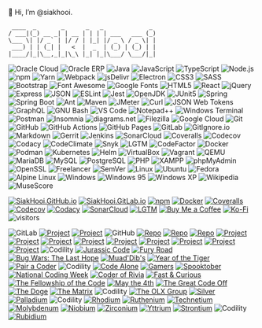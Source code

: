 👋 Hi, I’m @siakhooi.

```
 ____  _       _      _   _             _
/ ___|(_) __ _| | __ | | | | ___   ___ (_)
\___ \| |/ _` | |/ / | |_| |/ _ \ / _ \| |
 ___) | | (_| |   <  |  _  | (_) | (_) | |
|____/|_|\__,_|_|\_\ |_| |_|\___/ \___/|_|
```

![Oracle Cloud](https://img.shields.io/badge/-Oracle%20Cloud-black?logo=oracle&logoColor=red)
![Oracle ERP](https://img.shields.io/badge/-Oracle%20ERP-black?logo=oracle&logoColor=red)
![Java](https://img.shields.io/badge/-Java-black?logo=openjdk)
![JavaScript](https://img.shields.io/badge/-JavaScript-black?logo=javascript)
![TypeScript](https://img.shields.io/badge/-TypeScript-black?logo=typescript)
![Node.js](https://img.shields.io/badge/-Node.js-black?logo=nodedotjs)
![npm](https://img.shields.io/badge/-npm-black?logo=npm)
![Yarn](https://img.shields.io/badge/-yarn-black?logo=yarn)
![Webpack](https://img.shields.io/badge/-Webpack-black?logo=webpack)
![jsDelivr](https://img.shields.io/badge/-jsDelivr-black?logo=jsdelivr)
![Electron](https://img.shields.io/badge/-Electron-black?logo=electron)
![CSS3](https://img.shields.io/badge/-CSS3-black?logo=css3&logoColor=blue)
![SASS](https://img.shields.io/badge/-Sass-black?logo=sass)
![Bootstrap](https://img.shields.io/badge/-Bootstrap-black?logo=bootstrap)
![Font Awesome](https://img.shields.io/badge/-Font%20Awesome-black?logo=fontawesome)
![Google Fonts](https://img.shields.io/badge/-Google%20Fonts-black?logo=googlefonts)
![HTML5](https://img.shields.io/badge/-HTML5-black?logo=html5)
![React](https://img.shields.io/badge/-React-black?logo=react)
![jQuery](https://img.shields.io/badge/-jQuery-black?logo=jquery)
![Express](https://img.shields.io/badge/-Express-black?logo=express)
![JSON](https://img.shields.io/badge/-JSON-black?logo=json)
![ESLint](https://img.shields.io/badge/-ESLint-black?logo=eslint)
![Jest](https://img.shields.io/badge/-Jest-black?logo=jest&logoColor=red)
![OpenJDK](https://img.shields.io/badge/-OpenJDK-black?logo=openjdk)
![JUnit5](https://img.shields.io/badge/-Junit5-black?logo=junit5)
![Spring](https://img.shields.io/badge/-Spring-black?logo=spring)
![Spring Boot](https://img.shields.io/badge/-Spring%20Boot-black?logo=springboot)
![Ant](https://img.shields.io/badge/-Ant-black?logo=apacheant)
![Maven](https://img.shields.io/badge/-Maven-black?logo=apachemaven)
![JMeter](https://img.shields.io/badge/-JMeter-black?logo=apachejmeter)
![Curl](https://img.shields.io/badge/-curl-black?logo=curl)
![JSON Web Tokens](https://img.shields.io/badge/-JSON%20Web%20Tokens-black?logo=jsonwebtokens)
![GraphQL](https://img.shields.io/badge/-GraphQL-black?logo=graphql)
![GNU Bash](https://img.shields.io/badge/-GNU%20Bash-black?logo=gnubash)
![VS Code](https://img.shields.io/badge/-VSCode-black?logo=visualstudiocode&logoColor=blue)
![Notepad++](https://img.shields.io/badge/-Notepad++-black?logo=notepadplusplus)
![Windows Terminal](https://img.shields.io/badge/-Windows%20Terminal-black?logo=windowsterminal)
![Postman](https://img.shields.io/badge/-Postman-black?logo=postman)
![Insomnia](https://img.shields.io/badge/-Insomnia-black?logo=insomnia)
![diagrams.net](https://img.shields.io/badge/-diagrams.net-black?logo=diagramsdotnet)
![Filezilla](https://img.shields.io/badge/-Filezilla-black?logo=filezilla)
![Google Cloud](https://img.shields.io/badge/-Google%20Cloud-black?logo=googlecloud)
![Git](https://img.shields.io/badge/-Git-black?logo=git)
![GitHub](https://img.shields.io/badge/-GitHub-black?logo=github)
![GitHub Actions](https://img.shields.io/badge/-GitHub%20Actions-black?logo=githubactions)
![GitHub Pages](https://img.shields.io/badge/-GitHub%20Pages-black?logo=githubpages)
![GitLab](https://img.shields.io/badge/-GitLab-black?logo=gitlab)
![GitIgnore.io](https://img.shields.io/badge/-GitIgnore.io-black?logo=gitignoredotio)
![Markdown](https://img.shields.io/badge/-Markdown-black?logo=markdown)
![Gerrit](https://img.shields.io/badge/-Gerrit-black?logo=gerrit)
![Jenkins](https://img.shields.io/badge/-Jenkins-black?logo=jenkins)
![SonarCloud](https://img.shields.io/badge/-SonarCloud-black?logo=sonarcloud)
![Coveralls](https://img.shields.io/badge/-Coveralls-black?logo=coveralls)
![Codecov](https://img.shields.io/badge/-Codecov-black?logo=codecov)
![Codacy](https://img.shields.io/badge/-Codacy-black?logo=codacy)
![CodeClimate](https://img.shields.io/badge/-CodeClimate-black?logo=codeclimate)
![Snyk](https://img.shields.io/badge/-Snyk-black?logo=snyk)
![LGTM](https://img.shields.io/badge/-LGTM-black?logo=lgtm)
![CodeFactor](https://img.shields.io/badge/-CodeFactor-black?logo=codefactor)
![Docker](https://img.shields.io/badge/-Docker-black?logo=docker)
![Podman](https://img.shields.io/badge/-Podman-black?logo=podman)
![Kubernetes](https://img.shields.io/badge/-Kubernetes-black?logo=kubernetes)
![Helm](https://img.shields.io/badge/-Helm-black?logo=helm)
![VirtualBox](https://img.shields.io/badge/-VirtualBox-black?logo=virtualbox)
![Vagrant](https://img.shields.io/badge/-Vagrant-black?logo=vagrant)
![QEMU](https://img.shields.io/badge/-QEMU-black?logo=qemu)
![MariaDB](https://img.shields.io/badge/-MariaDB-black?logo=mariadb)
![MySQL](https://img.shields.io/badge/-MySQL-black?logo=mysql)
![PostgreSQL](https://img.shields.io/badge/-PostgreSQL-black?logo=postgresql)
![PHP](https://img.shields.io/badge/-PHP-black?logo=php)
![XAMPP](https://img.shields.io/badge/-XAMPP-black?logo=xampp&logoColor=blue)
![phpMyAdmin](https://img.shields.io/badge/-phpMyAdmin-black?logo=phpmyadmin&logoColor=blue)
![OpenSSL](https://img.shields.io/badge/-OpenSSL-black?logo=openssl)
![Freelancer](https://img.shields.io/badge/-Freelancer-black?logo=freelancer)
![SemVer](https://img.shields.io/badge/-Semver-black?logo=semver)
![Linux](https://img.shields.io/badge/-Linux-black?logo=linux)
![Ubuntu](https://img.shields.io/badge/-Ubuntu-black?logo=ubuntu)
![Fedora](https://img.shields.io/badge/-Fedora-black?logo=fedora)
![Alpine Linux](https://img.shields.io/badge/-Alpine%20Linux-black?logo=alpinelinux)
![Windows](https://img.shields.io/badge/-Windows-black?logo=windows)
![Windows 95](https://img.shields.io/badge/-Windows%2095-black?logo=windows95)
![Windows XP](https://img.shields.io/badge/-Windows%20XP-black?logo=windowsxp)
![Wikipedia](https://img.shields.io/badge/-Wikipedia-black?logo=wikipedia)
![MuseScore](https://img.shields.io/badge/-MuseScore-black?logo=musescore)

[![SiakHooi.GitHub.io](https://img.shields.io/badge/Pages-SiakHooi.GitHub.io-3dc55c?logo=githubpages)](https://siakhooi.github.io)
[![SiakHooi.GitLab.io](https://img.shields.io/badge/Pages-SiakHooi.GitLab.io-3dc55c?logo=gitlab)](https://siakhooi.gitlab.io)
[![npm](https://img.shields.io/badge/Profile-npm-3dc55c?logo=npm)](https://www.npmjs.com/~siakhooi)
[![Docker](https://img.shields.io/badge/Profile-Docker-3dc55c?logo=docker)](https://hub.docker.com/u/siakhooi)
[![Coveralls](https://img.shields.io/badge/Profile-Coveralls-3dc55c?logo=coveralls)](https://coveralls.io/github/siakhooi)
[![Codecov](https://img.shields.io/badge/Profile-Codecov-3dc55c?logo=codecov)](https://app.codecov.io/gh/siakhooi)
[![Codacy](https://img.shields.io/badge/Profile-Codacy-3dc55c?logo=codacy)](https://app.codacy.com/gh/siakhooi)
[![SonarCloud](https://img.shields.io/badge/Profile-SonarCloud-3dc55c?logo=sonarcloud)](https://sonarcloud.io/organizations/siakhooi/projects)
[![LGTM](https://img.shields.io/badge/Profile-LGTM-3dc55c?logo=lgtm)](https://lgtm.com/people/siakhooi)
[![Buy Me a Coffee](https://img.shields.io/badge/Funding-BuyMeACoffee-33cb56.svg?logo=buymeacoffee)](https://www.buymeacoffee.com/siakhooi)
[![Ko-Fi](https://img.shields.io/badge/Funding-Ko%20Fi-33cb56.svg?logo=kofi)](https://ko-fi.com/siakhooi)
![visitors](https://visitor-badge.glitch.me/badge?page_id=siakhooi.siakhooi&left_color=grey&right_color=brightgreen)

![GitLab](https://img.shields.io/badge/Projects-@GitLab-3dc55c?labelColor=grey)
[![Project](https://img.shields.io/badge/-https://syur.ga-silver)](https://syur.ga)
[![Project](https://img.shields.io/badge/-Public%20API-silver?logo=json)](https://siakhooi.gitlab.io/public-api/)
![GitHub](https://img.shields.io/badge/Projects-@GitHub-3dc55c?labelColor=grey)
[![Repo](https://img.shields.io/badge/-Number--to--chinese--words-silver?logo=typescript)](https://siakhooi.github.io/ts-number-to-chinese-words/)
[![Repo](https://img.shields.io/badge/-SCP--sync--to--local-silver?logo=nodedotjs)](https://github.com/siakhooi/nodejs-scp-sync-to-local)
[![Repo](https://img.shields.io/badge/-URL%20Shortener-silver?logo=express)](https://github.com/siakhooi/expressjs-url-shortener/)
[![Project](https://img.shields.io/badge/-Tic--Tac--Toe-silver?logo=react)](https://siakhooi.github.io/reactjs-tutorial-tic-tac-toe/)
[![Project](https://img.shields.io/badge/-MPs%203D%20Table-silver?logo=css3)](https://siakhooi.github.io/css3d_friendtable/)
[![Project](https://img.shields.io/badge/-PI%20with%20Leibniz%20formula-silver?logo=openjdk)](https://github.com/siakhooi/java-pi)
[![Project](https://img.shields.io/badge/-Clock%20Mouse%20Pointer-silver?logo=javascript)](https://siakhooi.github.io/javascript-clock-mouse-pointer/)
[![Project](https://img.shields.io/badge/-Web%20Starter-silver?logo=docker)](https://siakhooi.github.io/docker-starter-web/)
[![Project](https://img.shields.io/badge/-Vagrant%20Collections-silver?logo=vagrant)](https://github.com/siakhooi/vagrant-collections)
[![Project](https://img.shields.io/badge/-G5%20Java%20Application%20Framework-silver?logo=openjdk)](https://siakhooi.github.io/java-g5-framework/)
[![Project](https://img.shields.io/badge/-MyWise%20Framework-silver?logo=php)](https://github.com/siakhooi/mywise)
[![Project](https://img.shields.io/badge/-Tionghua.info-silver?logo=php)](https://github.com/siakhooi/mywise-tionghua)
![Codility](https://img.shields.io/badge/Codility-@2022-3dc55c?labelColor=grey)
[![Jurassic Code](https://img.shields.io/badge/-Jurassic%20Code-gold)](https://github.com/siakhooi/codility-jurassic-code-2022)
[![Fury Road](https://img.shields.io/badge/-Fury%20Road-blue)](https://github.com/siakhooi/codility-fury-road-2022)
[![Bug Wars: The Last Hope](https://img.shields.io/badge/-Bug%20Wars:%20The%20Last%20Hope-blue)](https://github.com/siakhooi/codility-bug-wars2022)
[![Muad'Dib's](https://img.shields.io/badge/-Muad'Dib's-blue)](https://github.com/siakhooi/codility-muaddib-2022)
[![Year of the Tiger](https://img.shields.io/badge/-Year%20of%20the%20Tiger-blue)](https://github.com/siakhooi/codility-year-of-the-tiger-2022)
[![Pair a Coder](https://img.shields.io/badge/-Pair%20a%20Coder-blue)](https://github.com/siakhooi/codility-pairacoder-2022)
![Codility](https://img.shields.io/badge/Codility-@2021-3dc55c?labelColor=grey)
[![Code Alone](https://img.shields.io/badge/-Code%20Alone-blue)](https://github.com/siakhooi/codility-codealone-2021)
[![Gamers](https://img.shields.io/badge/-Gamers-blue)](https://github.com/siakhooi/codility-gamers-2021)
[![Spooktober](https://img.shields.io/badge/-Spooktober-blue)](https://github.com/siakhooi/codility-spooktober-2021)
[![National Coding Week](https://img.shields.io/badge/-National%20Coding%20Week-blue)](https://github.com/siakhooi/codility-national-coding-week-2021)
[![Coder of Rivia](https://img.shields.io/badge/-Coder%20of%20Rivia-blue)](https://github.com/siakhooi/codility-coder-of-rivia-2021)
[![Fast & Curious](https://img.shields.io/badge/-Fast%20&%20Curious-blue)](https://github.com/siakhooi/codility-fast-and-curious-2021)
[![The Fellowship of the Code](https://img.shields.io/badge/-The%20Fellowship%20of%20the%20Code-blue)](https://github.com/siakhooi/codility-fellowship-of-the-code-2021)
[![May the 4th](https://img.shields.io/badge/-May%20the%204th-blue)](https://github.com/siakhooi/codility-may-the-4th-2021)
[![The Great Code Off](https://img.shields.io/badge/-The%20Great%20Code%20Off-blue)](https://github.com/siakhooi/codility-great-code-off-2021)
[![The Doge](https://img.shields.io/badge/-The%20Doge-blue)](https://github.com/siakhooi/codility-doge-2021)
[![The Matrix](https://img.shields.io/badge/-The%20Matrix-blue)](https://github.com/siakhooi/codility-matrix-2021)
![Codility](https://img.shields.io/badge/Codility-@2020-3dc55c?labelColor=grey)
[![The OLX Group](https://img.shields.io/badge/-The%20OLX%20Group-blue)](https://github.com/siakhooi/codility-olx-group-2020)
[![Silver](https://img.shields.io/badge/-Silver-blue)](https://github.com/siakhooi/codility-silver-2020)
[![Palladium](https://img.shields.io/badge/-Palladium-blue)](https://github.com/siakhooi/codility-palladium-2020)
![Codility](https://img.shields.io/badge/Codility-@2019-3dc55c?labelColor=grey)
[![Rhodium](https://img.shields.io/badge/-Rhodium-blue)](https://github.com/siakhooi/codility-rhodium-2019)
[![Ruthenium](https://img.shields.io/badge/-Ruthenium-blue)](https://github.com/siakhooi/codility-ruthenium-2019)
[![Technetium](https://img.shields.io/badge/-Technetium-blue)](https://github.com/siakhooi/codility-technetium-2019)
[![Molybdenum](https://img.shields.io/badge/-Molybdenum-blue)](https://github.com/siakhooi/codility-molybdenum-2019)
[![Niobium](https://img.shields.io/badge/-Niobium-blue)](https://github.com/siakhooi/codility-niobium-2019)
[![Zirconium](https://img.shields.io/badge/-Zirconium-blue)](https://github.com/siakhooi/codility-zirconium-2019)
[![Yttrium](https://img.shields.io/badge/-Yttrium-blue)](https://github.com/siakhooi/codility-yttrium-2019)
[![Strontium](https://img.shields.io/badge/-Strontium-blue)](https://github.com/siakhooi/codility-strontium-2019)
![Codility](https://img.shields.io/badge/Codility-@2018-3dc55c?labelColor=grey)
[![Rubidium](https://img.shields.io/badge/-Rubidium-blue)](https://github.com/siakhooi/codility-rubidium-2018)
